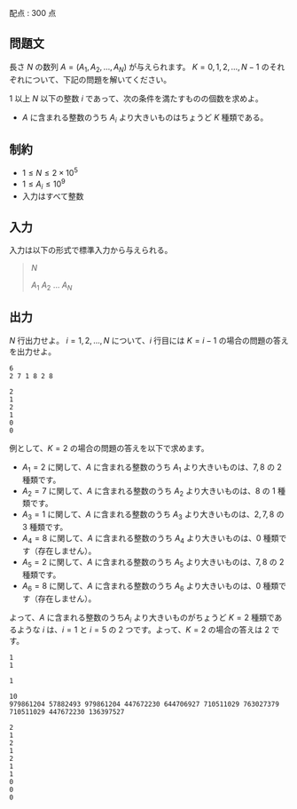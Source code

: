 配点 : $300$ 点

## 問題文

長さ $N$ の数列 $A = (A_1, A_2, \ldots, A_N)$ が与えられます。
$K = 0, 1, 2, \ldots, N-1$ のそれぞれについて、下記の問題を解いてください。

$1$ 以上 $N$ 以下の整数 $i$ であって、次の条件を満たすものの個数を求めよ。

- $A$ に含まれる整数のうち $A_i$ より大きいものはちょうど $K$ 種類である。

## 制約

- $1 \leq N \leq 2 \times 10^5$
- $1 \leq A_i \leq 10^9$
- 入力はすべて整数

## 入力

入力は以下の形式で標準入力から与えられる。

> $N$
> 
> $A_1$ $A_2$ $\ldots$ $A_N$

## 出力

$N$ 行出力せよ。
$i = 1, 2, \ldots, N$ について、$i$ 行目には $K = i-1$ の場合の問題の答えを出力せよ。

```input1
6
2 7 1 8 2 8
```

```output1
2
1
2
1
0
0
```

例として、$K = 2$ の場合の問題の答えを以下で求めます。

- $A_1 = 2$ に関して、$A$ に含まれる整数のうち $A_1$ より大きいものは、$7, 8$ の $2$ 種類です。
- $A_2 = 7$ に関して、$A$ に含まれる整数のうち $A_2$ より大きいものは、$8$ の $1$ 種類です。
- $A_3 = 1$ に関して、$A$ に含まれる整数のうち $A_3$ より大きいものは、$2, 7, 8$ の $3$ 種類です。
- $A_4 = 8$ に関して、$A$ に含まれる整数のうち $A_4$ より大きいものは、$0$ 種類です（存在しません）。
- $A_5 = 2$ に関して、$A$ に含まれる整数のうち $A_5$ より大きいものは、$7, 8$ の $2$ 種類です。
- $A_6 = 8$ に関して、$A$ に含まれる整数のうち $A_6$ より大きいものは、$0$ 種類です（存在しません）。

よって、$A$ に含まれる整数のうち$A_i$ より大きいものがちょうど $K = 2$ 種類であるような $i$ は、$i = 1$ と $i = 5$ の $2$ つです。よって、$K = 2$ の場合の答えは $2$ です。

```input2
1
1
```

```output2
1
```

```input3
10
979861204 57882493 979861204 447672230 644706927 710511029 763027379 710511029 447672230 136397527
```

```output3
2
1
2
1
2
1
1
0
0
0
```